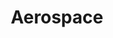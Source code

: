 ---
layout: classification
title: Aerospace
image: /img/previewimg.png
featured: false
applications: false
tags:
  - Aeronautics
  - Avionics
classification_partners:
  - type: Classification Supporter
    list:
      - name: Rotary
        img: /img/rotary.png
      - name: Rotaract
        img: /img/rotaract.png
description:
  Aerospace engineering is the primary field of engineering concerned with the development of aircraft and spacecraft. It has two major and overlapping branches - aeronautical engineering and astronautical engineering. Avionics engineering is similar, but deals with the electronics side of aerospace engineering.
# mentors:
#   - name: Testing Name
#     company: Company
#     img: /img/t1.png
#     social:
#       linkedin: https://www.linkedin.com/in/zeospec/
#       twitter: https://twitter.com/ZeoSpec
#       facebook: https://www.facebook.com/zeospec/
#       instagram: https://www.instagram.com/ZeoSpec/
#     introduction: The objective of the game is to get 3 sets of properties in distinct colors. The first player to 3 sets wins the game. There are some action cards, which let you get money/properties from other players. Important action cards, relevant for this post
---